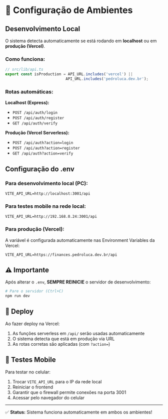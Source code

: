 # 🔧 Configuração de Ambientes

## Desenvolvimento Local

O sistema detecta automaticamente se está rodando em **localhost** ou em **produção (Vercel)**.

### Como funciona:

```typescript
// src/lib/api.ts
export const isProduction = API_URL.includes('vercel') || 
                           API_URL.includes('pedroluca.dev.br');
```

### Rotas automáticas:

**Localhost (Express):**
- `POST /api/auth/login`
- `POST /api/auth/register`
- `GET /api/auth/verify`

**Produção (Vercel Serverless):**
- `POST /api/auth?action=login`
- `POST /api/auth?action=register`
- `GET /api/auth?action=verify`

## Configuração do .env

### Para desenvolvimento local (PC):
```properties
VITE_API_URL=http://localhost:3001/api
```

### Para testes mobile na rede local:
```properties
VITE_API_URL=http://192.168.0.24:3001/api
```

### Para produção (Vercel):
A variável é configurada automaticamente nas Environment Variables da Vercel:
```properties
VITE_API_URL=https://finances.pedroluca.dev.br/api
```

## ⚠️ Importante

Após alterar o `.env`, **SEMPRE REINICIE** o servidor de desenvolvimento:

```bash
# Pare o servidor (Ctrl+C)
npm run dev
```

## 🚀 Deploy

Ao fazer deploy na Vercel:
1. As funções serverless em `/api/` serão usadas automaticamente
2. O sistema detecta que está em produção via URL
3. As rotas corretas são aplicadas (com `?action=`)

## 📱 Testes Mobile

Para testar no celular:
1. Trocar `VITE_API_URL` para o IP da rede local
2. Reiniciar o frontend
3. Garantir que o firewall permite conexões na porta 3001
4. Acessar pelo navegador do celular

---

✅ **Status:** Sistema funciona automaticamente em ambos os ambientes!
